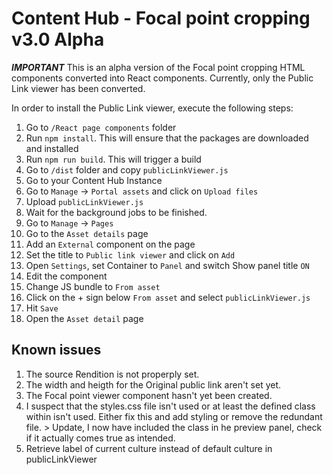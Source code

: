 # Content Hub - Focal point cropping v3.0 Alpha

***IMPORTANT***
This is an alpha version of the Focal point cropping HTML components converted into React components. Currently, only the Public Link viewer has been converted.

In order to install the Public Link viewer, execute the following steps:

 1. Go to `/React page components` folder
 2. Run `npm install`. This will ensure that the packages are downloaded and installed
 3. Run `npm run build`. This will trigger a build
 4. Go to `/dist` folder and copy `publicLinkViewer.js`
 5. Go to your Content Hub Instance
 6. Go to `Manage` -> `Portal assets` and click on `Upload files`
 7. Upload `publicLinkViewer.js`
 8. Wait for the background jobs to be finished.
 6. Go to `Manage` -> `Pages`
 9. Go to the `Asset details` page
 10. Add an `External` component on the page
 11. Set the title to `Public link viewer` and click on `Add`
 12. Open `Settings`, set Container to `Panel` and switch Show panel title `ON` 
 13. Edit the component
 15. Change JS bundle to `From asset`
 16. Click on the + sign below `From asset` and select `publicLinkViewer.js`
 17. Hit `Save`
 18. Open the `Asset detail` page

## Known issues
1. The source Rendition is not properply set.
2. The width and heigth for the Original public link aren't set yet.
3. The Focal point viewer component hasn't yet been created.
4. I suspect that the styles.css file isn't used or at least the defined class within isn't used. Either fix this and add styling or remove the redundant file. > Update, I now have included the class in he preview panel, check if it actually comes true as intended.
5. Retrieve label of current culture instead of default culture in publicLinkViewer